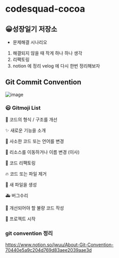 # codesquad-cocoa
## 😀성장일기 저장소

- 문제해결 시나리오
1. 해결되지 않을 때 작게 하나 하나 생각
2. 리팩토링 
3. notion 에 정리 velog 에 다시 한번 정리해보자



## Git Commit Convention
![image](https://user-images.githubusercontent.com/72546335/141967949-21d04419-6578-40ca-9548-08d9ddf045a1.png)

### 😃 Gitmoji List

🎨 코드의 형식 / 구조를 개선

✨ 새로운 기능을 소개

📝 사소한 코드 또는 언어를 변경

🚚 리소스를 이동하거나 이름 변경 (이사)

🔨 코드 리팩토링

🔥 코드 또는 파일 제거

📰 새 파일을 생성

🚑 버그수리

💩 개선되어야 할 불량 코드 작성

🎉 프로젝트 시작


### git convention 정리
https://www.notion.so/jwuu/About-Git-Convention-70440e5a9c204d769d83aee2039aae3d
